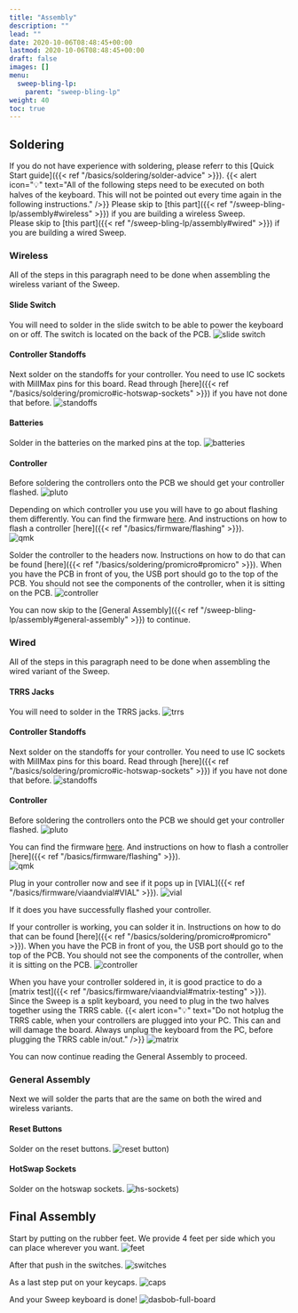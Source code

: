 ```yaml
---
title: "Assembly"
description: ""
lead: ""
date: 2020-10-06T08:48:45+00:00
lastmod: 2020-10-06T08:48:45+00:00
draft: false
images: []
menu:
  sweep-bling-lp:
    parent: "sweep-bling-lp"
weight: 40
toc: true
---
```


## Soldering

If you do not have experience with soldering, please referr to this [Quick Start guide]({{< ref "/basics/soldering/solder-advice" >}}).
{{< alert icon="💡" text="All of the following steps need to be executed on both halves of the keyboard. This will not be pointed out every time again in the following instructions." />}}
Please skip to [this part]({{< ref "/sweep-bling-lp/assembly#wireless" >}}) if you are building a wireless Sweep.
<br>Please skip to [this part]({{< ref "/sweep-bling-lp/assembly#wired" >}}) if you are building a wired Sweep.

### Wireless

All of the steps in this paragraph need to be done when assembling the wireless variant of the Sweep.

#### Slide Switch

You will need to solder in the slide switch to be able to power the keyboard on or off. The switch is located on the back of the PCB.
![slide switch]()

#### Controller Standoffs

Next solder on the standoffs for your controller. You need to use IC sockets with MillMax pins for this board. Read through [here]({{< ref "/basics/soldering/promicro#ic-hotswap-sockets" >}}) if you have not done that before.
![standoffs]()

#### Batteries

Solder in the batteries on the marked pins at the top.
![batteries]()

#### Controller

Before soldering the controllers onto the PCB we should get your controller flashed.
![pluto]()

Depending on which controller you use you will have to go about flashing them differently. You can find the firmware <a href="https://files.keeb.supply/firmware/DASBOB/" >here<a>. And instructions on how to flash a controller [here]({{< ref "/basics/firmware/flashing" >}}).<br>
![qmk]()

Solder the controller to the headers now. Instructions on how to do that can be found [here]({{< ref "/basics/soldering/promicro#promicro" >}}). When you have the PCB in front of you, the USB port should go to the top of the PCB. You should not see the components of the controller, when it is sitting on the PCB.
![controller]()

You can now skip to the [General Assembly]({{< ref "/sweep-bling-lp/assembly#general-assembly" >}}) to continue.

### Wired

All of the steps in this paragraph need to be done when assembling the wired variant of the Sweep.

#### TRRS Jacks

You will need to solder in the TRRS jacks.
![trrs]()

#### Controller Standoffs

Next solder on the standoffs for your controller. You need to use IC sockets with MillMax pins for this board. Read through [here]({{< ref "/basics/soldering/promicro#ic-hotswap-sockets" >}}) if you have not done that before.
![standoffs]()

#### Controller

Before soldering the controllers onto the PCB we should get your controller flashed.
![pluto]()

You can find the firmware <a href="https://files.keeb.supply/firmware/DASBOB/" >here<a>. And instructions on how to flash a controller [here]({{< ref "/basics/firmware/flashing" >}}).<br>
![qmk]()

Plug in your controller now and see if it pops up in [VIAL]({{< ref "/basics/firmware/viaandvial#VIAL" >}}).
![vial]()

If it does you have successfully flashed your controller.

If your controller is working, you can solder it in. Instructions on how to do that can be found [here]({{< ref "/basics/soldering/promicro#promicro" >}}). When you have the PCB in front of you, the USB port should go to the top of the PCB. You should not see the components of the controller, when it is sitting on the PCB.
![controller]()

When you have your controller soldered in, it is good practice to do a [matrix test]({{< ref "/basics/firmware/viaandvial#matrix-testing" >}}). Since the Sweep is a split keyboard, you need to plug in the two halves together using the TRRS cable.
{{< alert icon="💡" text="Do not hotplug the TRRS cable, when your controllers are plugged into your PC. This can and will damage the board. Always unplug the keyboard from the PC, before plugging the TRRS cable in/out." />}}
![matrix]()

You can now continue reading the General Assembly to proceed.

### General Assembly

Next we will solder the parts that are the same on both the wired and wireless variants.

#### Reset Buttons

Solder on the reset buttons.
![reset button]())

#### HotSwap Sockets

Solder on the hotswap sockets.
![hs-sockets]())

## Final Assembly

Start by putting on the rubber feet. We provide 4 feet per side which you can place wherever you want.
![feet]()

After that push in the switches.
![switches]()

As a last step put on your keycaps.
![caps]()

And your Sweep keyboard is done!
![dasbob-full-board]()

